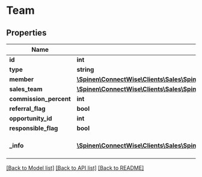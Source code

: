 # Team

## Properties
Name | Type | Description | Notes
------------ | ------------- | ------------- | -------------
**id** | **int** |  | [optional] 
**type** | **string** |  | 
**member** | [**\Spinen\ConnectWise\Clients\Sales\Spinen\ConnectWise\Clients\Sales\Model\MemberReference**](MemberReference.md) |  | [optional] 
**sales_team** | [**\Spinen\ConnectWise\Clients\Sales\Spinen\ConnectWise\Clients\Sales\Model\SalesTeamReference**](SalesTeamReference.md) |  | [optional] 
**commission_percent** | **int** |  | [optional] 
**referral_flag** | **bool** |  | [optional] 
**opportunity_id** | **int** |  | [optional] 
**responsible_flag** | **bool** |  | [optional] 
**_info** | [**\Spinen\ConnectWise\Clients\Sales\Spinen\ConnectWise\Clients\Sales\Model\Metadata**](Metadata.md) | Metadata of the entity | [optional] 

[[Back to Model list]](../README.md#documentation-for-models) [[Back to API list]](../README.md#documentation-for-api-endpoints) [[Back to README]](../README.md)


